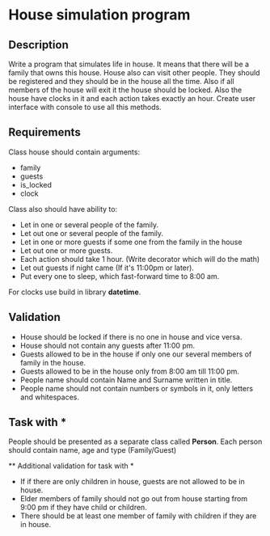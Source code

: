 # House simulation program

## Description
Write a program that simulates life in house. It means that there will be a family that owns this house. House also can 
visit other people. They should be registered and they should be in the house all the time. Also if all members of the 
house will exit it the house should be locked. Also the house have clocks in it and each action takes exactly an hour.
Create user interface with console to use all this methods.

## Requirements
Class house should contain arguments:
* family
* guests
* is_locked
* clock

Class also should have ability to:
* Let in one or several people of the family.
* Let out one or several people of the family.
* Let in one or more guests if some one from the family in the house
* Let out one or more guests.
* Each action should take 1 hour. (Write decorator which will do the math)
* Let out guests if night came (If it's 11:00pm or later).
* Put every one to sleep, which fast-forward time to 8:00 am.

For clocks use build in library **datetime**. 

## Validation

* House should be locked if there is no one in house and vice versa.
* House should not contain any guests after 11:00 pm.
* Guests allowed to be in the house if only one our several members of family in the house.
* Guests allowed to be in the house only from 8:00 am till 11:00 pm.
* People name should contain Name and Surname written in title.
* People name should not contain numbers or symbols in it, only letters and whitespaces.


## Task with *
People should be presented as a separate class called **Person**.
Each person should contain name, age and type (Family/Guest)

** Additional validation for task with *
* If if there are only children in house, guests are not allowed to be in house.
* Elder members of family should not go out from house starting from 9:00 pm if they have child or children.
* There should be at least one member of family with children if they are in house.
